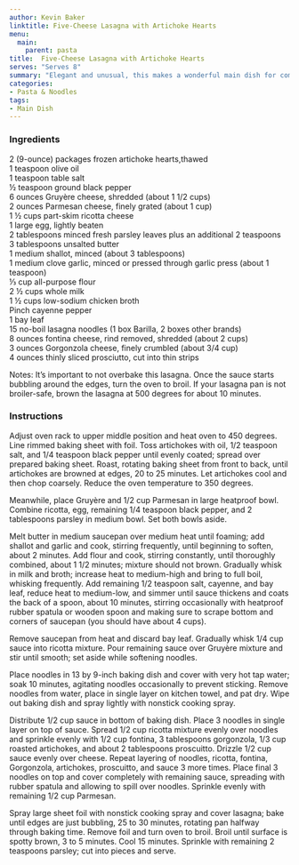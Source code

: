 ```yaml
---
author: Kevin Baker
linktitle: Five-Cheese Lasagna with Artichoke Hearts
menu:
  main:
    parent: pasta
title:  Five-Cheese Lasagna with Artichoke Hearts
serves: "Serves 8"
summary: "Elegant and unusual, this makes a wonderful main dish for company."
categories:
- Pasta & Noodles
tags: 
- Main Dish
---
```

### Ingredients

<div class="ingredient-list">

2 (9-ounce) packages frozen artichoke hearts,thawed  
1 teaspoon olive oil  
1 teaspoon table salt  
½ teaspoon ground black pepper  
6 ounces Gruyère cheese, shredded (about 1 1/2 cups)  
2 ounces Parmesan cheese, finely grated (about 1 cup)  
1 ½ cups part-skim ricotta cheese  
1 large egg, lightly beaten  
2 tablespoons minced fresh parsley leaves plus an additional 2 teaspoons  
3 tablespoons unsalted butter  
1 medium shallot, minced (about 3 tablespoons)  
1 medium clove garlic, minced or pressed through garlic press (about 1 teaspoon)  
⅓ cup all-purpose flour  
2 ½ cups whole milk  
1 ½ cups low-sodium chicken broth  
Pinch cayenne pepper  
1 bay leaf  
15 no-boil lasagna noodles (1 box Barilla, 2 boxes other brands)  
8 ounces fontina cheese, rind removed, shredded (about 2 cups)  
3 ounces Gorgonzola cheese, finely crumbled (about 3/4 cup)  
4 ounces thinly sliced prosciutto, cut into thin strips  

</div>
Notes: It’s important to not overbake this lasagna. Once the sauce starts bubbling around the edges, turn the oven to broil. If your lasagna pan is not broiler-safe, brown the lasagna at 500 degrees for about 10 minutes.

### Instructions
Adjust oven rack to upper middle position and heat oven to 450 degrees. Line rimmed baking sheet with foil. Toss artichokes with oil, 1/2 teaspoon salt, and 1/4 teaspoon black pepper until evenly coated; spread over prepared baking sheet. Roast, rotating baking sheet from front to back, until artichokes are browned at edges, 20 to 25 minutes. Let artichokes cool and then chop coarsely. Reduce the oven temperature to 350 degrees.

Meanwhile, place Gruyère and 1/2 cup Parmesan in large heatproof bowl. Combine ricotta, egg, remaining 1/4 teaspoon black pepper, and 2 tablespoons parsley in medium bowl. Set both bowls aside.

Melt butter in medium saucepan over medium heat until foaming; add shallot and garlic and cook, stirring frequently, until beginning to soften, about 2 minutes. Add flour and cook, stirring constantly, until thoroughly combined, about 1 1/2 minutes; mixture should not brown. Gradually whisk in milk and broth; increase heat to medium-high and bring to full boil, whisking frequently. Add remaining 1/2 teaspoon salt, cayenne, and bay leaf, reduce heat to medium-low, and simmer until sauce thickens and coats the back of a spoon, about 10 minutes, stirring occasionally with heatproof rubber spatula or wooden spoon and making sure to scrape bottom and corners of saucepan (you should have about 4 cups).

Remove saucepan from heat and discard bay leaf. Gradually whisk 1/4 cup sauce into ricotta mixture. Pour remaining sauce over Gruyère mixture and stir until smooth; set aside while softening noodles.

Place noodles in 13 by 9-inch baking dish and cover with very hot tap water; soak 10 minutes, agitating noodles occasionally to prevent sticking. Remove noodles from water, place in single layer on kitchen towel, and pat dry. Wipe out baking dish and spray lightly with nonstick cooking spray.

Distribute 1/2 cup sauce in bottom of baking dish. Place 3 noodles in single layer on top of sauce. Spread 1/2 cup ricotta mixture evenly over noodles and sprinkle evenly with 1/2 cup fontina, 3 tablespoons gorgonzola, 1/3 cup roasted artichokes, and about 2 tablespoons proscuitto. Drizzle 1/2 cup sauce evenly over cheese. Repeat layering of noodles, ricotta, fontina, Gorgonzola, artichokes, proscuitto, and sauce 3 more times. Place final 3 noodles on top and cover completely with remaining sauce, spreading with rubber spatula and allowing to spill over noodles. Sprinkle evenly with remaining 1/2 cup Parmesan.

Spray large sheet foil with nonstick cooking spray and cover lasagna; bake until edges are just bubbling, 25 to 30 minutes, rotating pan halfway through baking time. Remove foil and turn oven to broil. Broil until surface is spotty brown, 3 to 5 minutes. Cool 15 minutes. Sprinkle with remaining 2 teaspoons parsley; cut into pieces and serve.

